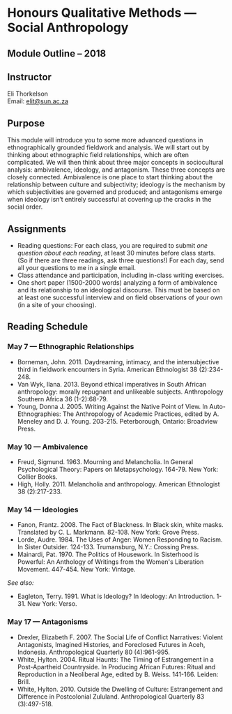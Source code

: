 # Honours Qualitative Methods — Social Anthropology

## Module Outline – 2018

## Instructor 

Eli Thorkelson  
Email: [elit@sun.ac.za](mailto:elit@sun.ac.za)

## Purpose

This module will introduce you to some more advanced questions in ethnographically grounded fieldwork and analysis. We will start out by thinking about ethnographic field relationships, which are often complicated. We will then think about three major concepts in sociocultural analysis: ambivalence, ideology, and antagonism. These three concepts are closely connected. Ambivalence is one place to start thinking about the relationship between culture and subjectivity; ideology is the mechanism by which subjectivities are governed and produced; and antagonisms emerge when ideology isn’t entirely successful at covering up the cracks in the social order.

## Assignments

- Reading questions: For each class, you are required to submit *one question about each reading*, at least 30 minutes before class starts. (So if there are three readings, ask three questions!) For each day, send all your questions to me in a single email.
- Class attendance and participation, including in-class writing exercises.
- One short paper (1500-2000 words) analyzing a form of ambivalence and its relationship to an ideological discourse. This must be based on at least one successful interview and on field observations of your own (in a site of your choosing).


## Reading Schedule

### May 7 — Ethnographic Relationships

- Borneman, John. 2011. Daydreaming, intimacy, and the intersubjective third in fieldwork encounters in Syria. American Ethnologist 38 (2):234-248.
- Van Wyk, Ilana. 2013. Beyond ethical imperatives in South African anthropology: morally repugnant and unlikeable subjects. Anthropology Southern Africa 36 (1-2):68-79.
- Young, Donna J. 2005. Writing Against the Native Point of View. In Auto-Ethnographies: The Anthropology of Academic Practices, edited by A. Meneley and D. J. Young. 203-215. Peterborough, Ontario: Broadview Press.

### May 10 — Ambivalence

- Freud, Sigmund. 1963. Mourning and Melancholia. In General Psychological Theory: Papers on Metapsychology. 164-79. New York: Collier Books.
- High, Holly. 2011. Melancholia and anthropology. American Ethnologist 38 (2):217-233.

### May 14 — Ideologies

- Fanon, Frantz. 2008. The Fact of Blackness. In Black skin, white masks. Translated by C. L. Markmann. 82-108. New York: Grove Press.
- Lorde, Audre. 1984. The Uses of Anger: Women Responding to Racism. In Sister Outsider. 124-133. Trumansburg, N.Y.: Crossing Press.
- Mainardi, Pat. 1970. The Politics of Housework. In Sisterhood is Powerful: An Anthology of Writings from the Women's Liberation Movement. 447-454. New York: Vintage.

*See also:*

- Eagleton, Terry. 1991. What is Ideology? In Ideology: An Introduction. 1-31. New York: Verso.

### May 17 — Antagonisms

- Drexler, Elizabeth F. 2007. The Social Life of Conflict Narratives: Violent Antagonists, Imagined Histories, and Foreclosed Futures in Aceh, Indonesia. Anthropological Quarterly 80 (4):961-995.
- White, Hylton. 2004. Ritual Haunts: The Timing of Estrangement in a Post-Apartheid Countryside. In Producing African Futures: Ritual and Reproduction in a Neoliberal Age, edited by B. Weiss. 141-166. Leiden: Brill.
- White, Hylton. 2010. Outside the Dwelling of Culture: Estrangement and Difference in Postcolonial Zululand. Anthropological Quarterly 83 (3):497-518.
